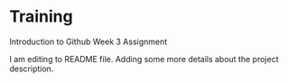 # Training
Introduction to Github Week 3 Assignment

I am editing to README file. Adding some more details about the project description.
